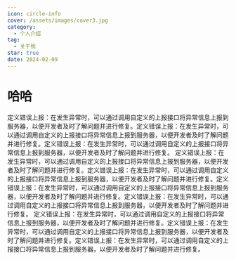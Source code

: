 ```yaml
---
icon: circle-info
cover: /assets/images/cover3.jpg
category:
  - 个人介绍
tag:
  - 关于我
star: true
date: 2024-02-09
---
```


# 哈哈

定义错误上报：在发生异常时，可以通过调用自定义的上报接口将异常信息上报到服务器，以便开发者及时了解问题并进行修复。定义错误上报：在发生异常时，可以通过调用自定义的上报接口将异常信息上报到服务器，以便开发者及时了解问题并进行修复。定义错误上报：在发生异常时，可以通过调用自定义的上报接口将异常信息上报到服务器，以便开发者及时了解问题并进行修复。
定义错误上报：在发生异常时，可以通过调用自定义的上报接口将异常信息上报到服务器，以便开发者及时了解问题并进行修复。定义错误上报：在发生异常时，可以通过调用自定义的上报接口将异常信息上报到服务器，以便开发者及时了解问题并进行修复。定义错误上报：在发生异常时，可以通过调用自定义的上报接口将异常信息上报到服务器，以便开发者及时了解问题并进行修复。定义错误上报：在发生异常时，可以通过调用自定义的上报接口将异常信息上报到服务器，以便开发者及时了解问题并进行修复。
定义错误上报：在发生异常时，可以通过调用自定义的上报接口将异常信息上报到服务器，以便开发者及时了解问题并进行修复。定义错误上报：在发生异常时，可以通过调用自定义的上报接口将异常信息上报到服务器，以便开发者及时了解问题并进行修复。定义错误上报：在发生异常时，可以通过调用自定义的上报接口将异常信息上报到服务器，以便开发者及时了解问题并进行修复。